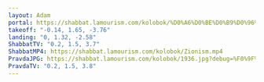 ```yaml
---
layout: Adam
portal: https://shabbat.lamourism.com/kolobok/%D0%A6%D0%BE%D0%B9%D0%96%D0%AB%D0%92/%D0%9F%D1%83%D1%82%D0%B8%D0%BD%D0%92%D0%9E%D0%A0/scene.gltf
takeoff: "-0.14, 1.65, -3.76"
landing: "0, 1.32, -2.58"
ShabbatTV: "0.2, 1.5, 3.7"
ShabbatMP4: https://shabbat.lamourism.com/kolobok/Zionism.mp4
PravdaJPG: https://shabbat.lamourism.com/kolobok/1936.jpg?debug=%F0%9F%87%B1%F0%9F%87%A7
PravdaTV: "0.2, 1.5, 3.8"
---
```

